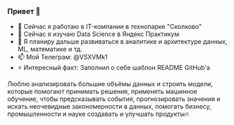 ### Привет 👋

- 🔭 Сейчас я работаю в IT-компании в технопарке "Сколково"
- 🌱 Сейчас я изучаю Data Science в Яндекс Практикум
- 👯 Я планиру дальше развиваться в аналитике и архитектуре данных, ML, математике и тд.
- 📫 Мой Телеграм: @VSXVMk1
- ⚡ Интересный факт: Заполнил о себе шаблон README GitHub'а

Люблю анализировать большие объёмы данных и строить модели, которые помогают принимать решения, применять машинное обучение, чтобы предсказывать события, прогнозировать значения и искать неочевидные закономерности в данных, помогать бизнесу, промышленности и науке создавать и улучшать продукты🔥
